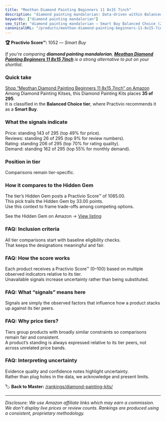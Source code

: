 ```yaml
---
title: "Meothan Diamond Painting Beginners 11 8x15 7inch"
description: "diamond painting mandalorian: Data-driven within Balanced Choice ranking using the Practivio Score™. Positioned by quality, value, demand, findability, momentu…"
keywords: ["diamond painting mandalorian"]
seo_title: "diamond painting mandalorian — Smart Buy Balanced Choice (2025)"
canonicalURL: "/products/meothan-diamond-painting-beginners-11-8x15-7inch-B0DN9W6VY2/"
---
```


**🏆 Practivio Score™:** 1052 — _Smart Buy_


*If you're comparing **diamond painting mandalorian**, **[Meothan Diamond Painting Beginners 11 8x15 7inch](https://www.amazon.com/dp/B0DN9W6VY2?tag=practivio-20)** is a strong alternative to put on your shortlist.*
### Quick take
[Shop “Meothan Diamond Painting Beginners 11 8x15 7inch” on Amazon](https://www.amazon.com/dp/B0DN9W6VY2?tag=practivio-20)
Among Diamond Painting Kitses, this Diamond Painting Kits places **35 of 295**.  
It is classified in the **Balanced Choice tier**, where Practivio recommends it as a **Smart Buy**.

### What the signals indicate
Price: standing 143 of 295 (top 49% for price).  
Reviews: standing 26 of 295 (top 9% for review numbers).  
Rating: standing 206 of 295 (top 70% for rating quality).  
Demand: standing 162 of 295 (top 55% for monthly demand).

### Position in tier
Comparisons remain tier-specific.

### How it compares to the Hidden Gem
The tier’s Hidden Gem posts a Practivio Score™ of 1085.00.  
This pick trails the Hidden Gem by 33.00 points.  
Use this context to frame trade-offs among competing options.  

See the Hidden Gem on Amazon → [View listing](https://www.amazon.com/dp/B07P5YDBZR?tag=practivio-20)

### FAQ: Inclusion criteria
All tier comparisons start with baseline eligibility checks.  
That keeps the designations meaningful and fair.

### FAQ: How the score works
Each product receives a Practivio Score™ (0–100) based on multiple observed indicators relative to its tier.  
Unavailable signals increase uncertainty rather than being substituted.

### FAQ: What “signals” means here
Signals are simply the observed factors that influence how a product stacks up against its tier peers.

### FAQ: Why price tiers?
Tiers group products with broadly similar constraints so comparisons remain fair and consistent.  
A product’s standing is always expressed relative to its tier peers, not across unrelated price bands.

### FAQ: Interpreting uncertainty
Evidence quality and confidence notes highlight uncertainty.  
Rather than plug holes in the data, we acknowledge and present limits.


🏷️ **Back to Master:** [/rankings/diamond-painting-kits/](/rankings/diamond-painting-kits/)

---
_Disclosure: We use Amazon affiliate links which may earn a commission. We don’t display live prices or review counts. Rankings are produced using a consistent, proprietary methodology._
